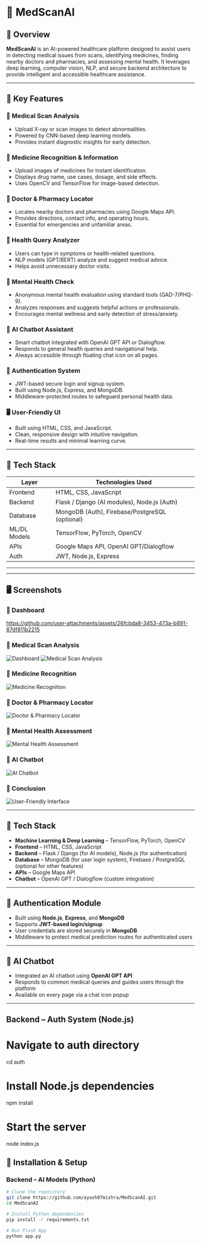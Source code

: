 # 💊 MedScanAI

## 📌 Overview  
**MedScanAI** is an AI-powered healthcare platform designed to assist users in detecting medical issues from scans, identifying medicines, finding nearby doctors and pharmacies, and assessing mental health. It leverages deep learning, computer vision, NLP, and secure backend architecture to provide intelligent and accessible healthcare assistance.

---

## 🚀 Key Features  

### 🧠 Medical Scan Analysis  
- Upload X-ray or scan images to detect abnormalities.  
- Powered by CNN-based deep learning models.  
- Provides instant diagnostic insights for early detection.

### 💊 Medicine Recognition & Information  
- Upload images of medicines for instant identification.  
- Displays drug name, use cases, dosage, and side effects.  
- Uses OpenCV and TensorFlow for image-based detection.

### 📍 Doctor & Pharmacy Locator  
- Locates nearby doctors and pharmacies using Google Maps API.  
- Provides directions, contact info, and operating hours.  
- Essential for emergencies and unfamiliar areas.

### 💬 Health Query Analyzer  
- Users can type in symptoms or health-related questions.  
- NLP models (GPT/BERT) analyze and suggest medical advice.  
- Helps avoid unnecessary doctor visits.

### 🧠 Mental Health Check  
- Anonymous mental health evaluation using standard tools (GAD-7/PHQ-9).  
- Analyzes responses and suggests helpful actions or professionals.  
- Encourages mental wellness and early detection of stress/anxiety.

### 🤖 AI Chatbot Assistant  
- Smart chatbot integrated with OpenAI GPT API or Dialogflow.  
- Responds to general health queries and navigational help.  
- Always accessible through floating chat icon on all pages.

### 🔐 Authentication System  
- JWT-based secure login and signup system.  
- Built using Node.js, Express, and MongoDB.  
- Middleware-protected routes to safeguard personal health data.

### 🖥️ User-Friendly UI  
- Built using HTML, CSS, and JavaScript.  
- Clean, responsive design with intuitive navigation.  
- Real-time results and minimal learning curve.

---

## 📂 Tech Stack  

| Layer        | Technologies Used                              |
|--------------|------------------------------------------------|
| Frontend     | HTML, CSS, JavaScript                          |
| Backend      | Flask / Django (AI modules), Node.js (Auth)    |
| Database     | MongoDB (Auth), Firebase/PostgreSQL (optional) |
| ML/DL Models | TensorFlow, PyTorch, OpenCV                    |
| APIs         | Google Maps API, OpenAI GPT/Dialogflow         |
| Auth         | JWT, Node.js, Express                          |

---


---

## 🖥️ Screenshots

### 🔹 Dashboard

https://github.com/user-attachments/assets/26fcbda8-3453-473a-b891-87df811b2215

### 🔹 Medical Scan Analysis
![Dashboard](https://github.com/user-attachments/assets/aa0d7cab-fc62-4f56-83ff-b40cfb9638c4)
![Medical Scan Analysis](https://github.com/user-attachments/assets/29b850e7-0659-4003-951f-8eba8644c9c6)

### 🔹 Medicine Recognition
![Medicine Recognition](https://github.com/user-attachments/assets/6afc6d39-ff96-42fc-9214-0542ac8ac0a9)

### 🔹 Doctor & Pharmacy Locator
![Doctor & Pharmacy Locator](https://github.com/user-attachments/assets/f550a814-fd9d-4558-af69-4558f5b40db7)

### 🔹 Mental Health Assessment
![Mental Health Assessment](https://github.com/user-attachments/assets/31f78854-5272-4123-9d41-1c48611f9ae0)

### 🔹 AI Chatbot
![AI Chatbot](https://github.com/user-attachments/assets/example-chatbot-screenshot)

### 🔹 Conclusion
![User-Friendly Interface](https://github.com/user-attachments/assets/29273a0a-2140-4919-8d3c-1a187146f94e)

---

## 📂 Tech Stack
- **Machine Learning & Deep Learning** – TensorFlow, PyTorch, OpenCV
- **Frontend** – HTML, CSS, JavaScript
- **Backend** – Flask / Django (for AI models), Node.js (for authentication)
- **Database** – MongoDB (for user login system), Firebase / PostgreSQL (optional for other features)
- **APIs** – Google Maps API
- **Chatbot** – OpenAI GPT / Dialogflow (custom integration)

---

## 🔐 Authentication Module
- Built using **Node.js**, **Express**, and **MongoDB**
- Supports **JWT-based login/signup**
- User credentials are stored securely in **MongoDB**
- Middleware to protect medical prediction routes for authenticated users

---

## 🧠 AI Chatbot
- Integrated an AI chatbot using **OpenAI GPT API**
- Responds to common medical queries and guides users through the platform
- Available on every page via a chat icon popup

---

## Backend – Auth System (Node.js)
# Navigate to auth directory
cd auth

# Install Node.js dependencies
npm install

# Start the server
node index.js



## 🔧 Installation & Setup

### Backend – AI Models (Python)
```sh
# Clone the repository
git clone https://github.com/ayush07mishra/MedScanAI.git
cd MedScanAI

# Install Python dependencies
pip install -r requirements.txt

# Run Flask App
python app.py
